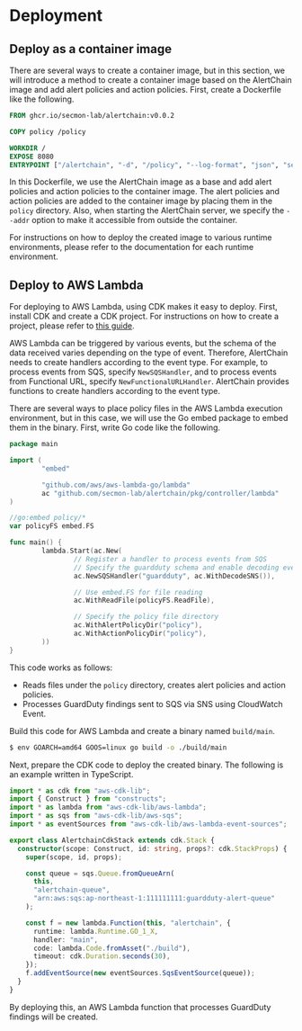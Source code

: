 # Deployment

## Deploy as a container image

There are several ways to create a container image, but in this section, we will introduce a method to create a container image based on the AlertChain image and add alert policies and action policies. First, create a Dockerfile like the following.

```dockerfile
FROM ghcr.io/secmon-lab/alertchain:v0.0.2

COPY policy /policy

WORKDIR /
EXPOSE 8080
ENTRYPOINT ["/alertchain", "-d", "/policy", "--log-format", "json", "serve", "--addr", "0.0.0.0:8080"]
```

In this Dockerfile, we use the AlertChain image as a base and add alert policies and action policies to the container image. The alert policies and action policies are added to the container image by placing them in the `policy` directory. Also, when starting the AlertChain server, we specify the `--addr` option to make it accessible from outside the container.

For instructions on how to deploy the created image to various runtime environments, please refer to the documentation for each runtime environment.

## Deploy to AWS Lambda

For deploying to AWS Lambda, using CDK makes it easy to deploy. First, install CDK and create a CDK project. For instructions on how to create a project, please refer to [this guide](https://docs.aws.amazon.com/cdk/latest/guide/getting_started.html).

AWS Lambda can be triggered by various events, but the schema of the data received varies depending on the type of event. Therefore, AlertChain needs to create handlers according to the event type. For example, to process events from SQS, specify `NewSQSHandler`, and to process events from Functional URL, specify `NewFunctionalURLHandler`. AlertChain provides functions to create handlers according to the event type.

There are several ways to place policy files in the AWS Lambda execution environment, but in this case, we will use the Go embed package to embed them in the binary. First, write Go code like the following.

```go
package main

import (
        "embed"

        "github.com/aws/aws-lambda-go/lambda"
        ac "github.com/secmon-lab/alertchain/pkg/controller/lambda"
)

//go:embed policy/*
var policyFS embed.FS

func main() {
        lambda.Start(ac.New(
                // Register a handler to process events from SQS
                // Specify the guardduty schema and enable decoding events from SNS
                ac.NewSQSHandler("guardduty", ac.WithDecodeSNS()),

                // Use embed.FS for file reading
                ac.WithReadFile(policyFS.ReadFile),

                // Specify the policy file directory
                ac.WithAlertPolicyDir("policy"),
                ac.WithActionPolicyDir("policy"),
        ))
}
```

This code works as follows:

- Reads files under the `policy` directory, creates alert policies and action policies.
- Processes GuardDuty findings sent to SQS via SNS using CloudWatch Event.

Build this code for AWS Lambda and create a binary named `build/main`.

```bash
$ env GOARCH=amd64 GOOS=linux go build -o ./build/main
```

Next, prepare the CDK code to deploy the created binary. The following is an example written in TypeScript.

```ts
import * as cdk from "aws-cdk-lib";
import { Construct } from "constructs";
import * as lambda from "aws-cdk-lib/aws-lambda";
import * as sqs from "aws-cdk-lib/aws-sqs";
import * as eventSources from "aws-cdk-lib/aws-lambda-event-sources";

export class AlertchainCdkStack extends cdk.Stack {
  constructor(scope: Construct, id: string, props?: cdk.StackProps) {
    super(scope, id, props);

    const queue = sqs.Queue.fromQueueArn(
      this,
      "alertchain-queue",
      "arn:aws:sqs:ap-northeast-1:111111111:guardduty-alert-queue"
    );

    const f = new lambda.Function(this, "alertchain", {
      runtime: lambda.Runtime.GO_1_X,
      handler: "main",
      code: lambda.Code.fromAsset("./build"),
      timeout: cdk.Duration.seconds(30),
    });
    f.addEventSource(new eventSources.SqsEventSource(queue));
  }
}
```

By deploying this, an AWS Lambda function that processes GuardDuty findings will be created.